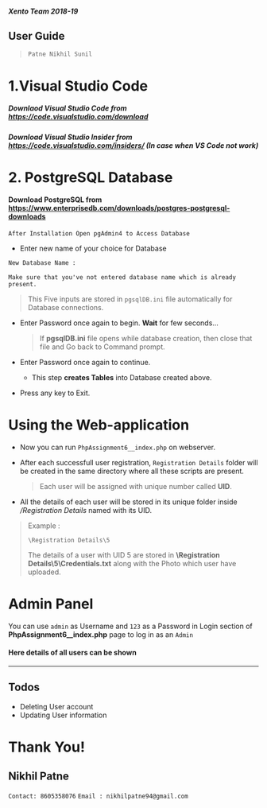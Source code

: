 ##### Xento Team 2018-19
## User Guide

> `Patne Nikhil Sunil`



# 1.Visual Studio Code

 #####  Downlaod Visual Studio Code from https://code.visualstudio.com/download
 #####  Download Visual Studio Insider from https://code.visualstudio.com/insiders/ (In case when VS Code not work)



# 2. PostgreSQL Database

#### Download PostgreSQL from https://www.enterprisedb.com/downloads/postgres-postgresql-downloads
`
After Installation Open pgAdmin4 to Access Database
`




* Enter new name of your choice for Database

```sh
New Database Name :
```

`Make sure that you've not entered database name which is already present.`
> This Five inputs are stored in `pgsqlDB.ini` file automatically for Database connections.


* Enter Password once again to begin.
**Wait** for few seconds...
	> If **pgsqlDB.ini** file opens while database creation, then close that file and Go back to Command prompt.


* Enter Password once again to continue.
	* This step **creates Tables** into Database created above.


* Press any key to Exit.

# Using the Web-application

* Now you can run `PhpAssignment6__index.php` on webserver.

* After each successfull user registration, `Registration Details` folder will be created in the same directory where all these scripts are present.
	> Each user will be assigned with unique number called **UID**.

* All the details of each user will be stored in its unique folder inside */Registration Details* named with its UID.
> Example :
> ```
> \Registration Details\5
> ```
> The details of a user with UID 5 are stored in **\Registration Details\5\Credentials.txt**
along with the Photo which user have uploaded.

# Admin Panel

You can use
`admin` as Username 
and 
`123` as a Password
in Login section of **PhpAssignment6__index.php** page
to log in as an ```Admin```
#### Here details of all users can be shown

---
## Todos
* Deleting User account
* Updating User information

# Thank You!
 ## Nikhil Patne
 `` Contact:
    8605358076 ``
   `` Email : nikhilpatne94@gmail.com ``
  
